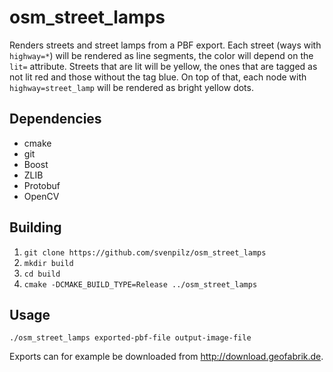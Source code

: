 # osm_street_lamps

Renders streets and street lamps from a PBF export. Each street (ways with
`highway=*`) will be rendered as line segments, the color will depend on the
`lit=` attribute. Streets that are lit will be yellow, the ones that are tagged
as not lit red and those without the tag blue. On top of that, each node with
`highway=street_lamp` will be rendered as bright yellow dots.

## Dependencies

* cmake
* git
* Boost
* ZLIB
* Protobuf
* OpenCV

## Building 

1. `git clone https://github.com/svenpilz/osm_street_lamps`
2. `mkdir build`
3. `cd build`
4. `cmake -DCMAKE_BUILD_TYPE=Release ../osm_street_lamps`

## Usage

`./osm_street_lamps exported-pbf-file output-image-file`

Exports can for example be downloaded from http://download.geofabrik.de.
